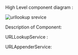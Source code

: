 
High Level component diagram : 

![urllookup srevice](https://user-images.githubusercontent.com/1819006/42159732-6ad32fd6-7e12-11e8-82f5-3c32bd6725c1.png)


Description of Component:

URLLookupService : 

URLAppenderService:

